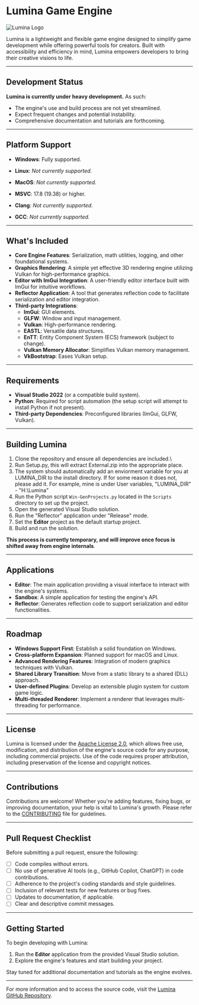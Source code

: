 # Lumina Game Engine

![Lumina Logo](https://github.com/user-attachments/assets/5efc3b14-caff-4465-8597-33f8d70e50cd)

Lumina is a lightweight and flexible game engine designed to simplify game development while offering powerful tools for creators. Built with accessibility and efficiency in mind, Lumina empowers developers to bring their creative visions to life.

---

## Development Status

**Lumina is currently under heavy development.** As such:

- The engine's use and build process are not yet streamlined.
- Expect frequent changes and potential instability.
- Comprehensive documentation and tutorials are forthcoming.

---

## Platform Support

- **Windows**: Fully supported.
- **Linux**: *Not currently supported.*
- **MacOS**: *Not currently supported.*

- **MSVC**: 17.8 (19.38) or higher.
- **Clang**: *Not currently supported.*
- **GCC**: *Not currently supported.*

---

## What's Included

- **Core Engine Features**: Serialization, math utilities, logging, and other foundational systems.
- **Graphics Rendering**: A simple yet effective 3D rendering engine utilizing Vulkan for high-performance graphics.
- **Editor with ImGui Integration**: A user-friendly editor interface built with ImGui for intuitive workflows.
- **Reflector Application**: A tool that generates reflection code to facilitate serialization and editor integration.
- **Third-party Integrations**:
  - **ImGui**: GUI elements.
  - **GLFW**: Window and input management.
  - **Vulkan**: High-performance rendering.
  - **EASTL**: Versatile data structures.
  - **EnTT**: Entity Component System (ECS) framework (subject to change).
  - **Vulkan Memory Allocator**: Simplifies Vulkan memory management.
  - **VkBootstrap**: Eases Vulkan setup.

---

## Requirements

- **Visual Studio 2022** (or a compatible build system).
- **Python**: Required for script automation (the setup script will attempt to install Python if not present).
- **Third-party Dependencies**: Preconfigured libraries (ImGui, GLFW, Vulkan).

---

## Building Lumina

1. Clone the repository and ensure all dependencies are included.\
2. Run Setup.py, this will extract External.zip into the appropriate place.
3. The system should automatically add an enviorment variable for you at LUMINA_DIR to the install directory. If for some reason it does not, please add it. For example, mine is under User variables, "LUMINA_DIR" - "H:\Lumina"
4. Run the Python script `Win-GenProjects.py` located in the `Scripts` directory to set up the project.
5. Open the generated Visual Studio solution.
6. Run the "Reflector" application under "Release" mode.
7. Set the **Editor** project as the default startup project.
8. Build and run the solution.

**This process is currently temporary, and will improve once focus is shifted away from engine internals**.

---

## Applications

- **Editor**: The main application providing a visual interface to interact with the engine's systems.
- **Sandbox**: A simple application for testing the engine's API.
- **Reflector**: Generates reflection code to support serialization and editor functionalities.

---

## Roadmap

- **Windows Support First**: Establish a solid foundation on Windows.
- **Cross-platform Expansion**: Planned support for macOS and Linux.
- **Advanced Rendering Features**: Integration of modern graphics techniques with Vulkan.
- **Shared Library Transition**: Move from a static library to a shared (DLL) approach.
- **User-defined Plugins**: Develop an extensible plugin system for custom game logic.
- **Multi-threaded Renderer**: Implement a renderer that leverages multi-threading for performance.

---

## License

Lumina is licensed under the [Apache License 2.0](LICENSE), which allows free use, modification, and distribution of the engine's source code for any purpose, including commercial projects. Use of the code requires proper attribution, including preservation of the license and copyright notices.

---

## Contributions

Contributions are welcome! Whether you're adding features, fixing bugs, or improving documentation, your help is vital to Lumina's growth. Please refer to the [CONTRIBUTING](CONTRIBUTING.md) file for guidelines.

---

## Pull Request Checklist

Before submitting a pull request, ensure the following:

- [ ] Code compiles without errors.
- [ ] No use of generative AI tools (e.g., GitHub Copilot, ChatGPT) in code contributions.
- [ ] Adherence to the project's coding standards and style guidelines.
- [ ] Inclusion of relevant tests for new features or bug fixes.
- [ ] Updates to documentation, if applicable.
- [ ] Clear and descriptive commit messages.

---

## Getting Started

To begin developing with Lumina:

1. Run the **Editor** application from the provided Visual Studio solution.
2. Explore the engine's features and start building your project.

Stay tuned for additional documentation and tutorials as the engine evolves.

---

For more information and to access the source code, visit the [Lumina GitHub Repository](https://github.com/mrdrelliot/lumina).
